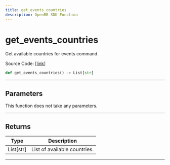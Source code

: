 ```yaml
---
title: get_events_countries
description: OpenBB SDK Function
---
```


# get_events_countries

Get available countries for events command.

Source Code: [[link](https://github.com/OpenBB-finance/OpenBBTerminal/tree/main/openbb_terminal/economy/investingcom_model.py#L297)]

```python
def get_events_countries() -> List[str]
```
---
## Parameters

This function does not take any parameters.

---
## Returns

| Type | Description |
| ---- | ----------- |
| List[str] | List of available countries. |

---
